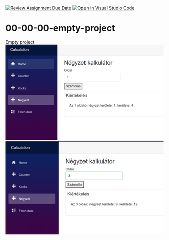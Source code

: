 [![Review Assignment Due Date](https://classroom.github.com/assets/deadline-readme-button-24ddc0f5d75046c5622901739e7c5dd533143b0c8e959d652212380cedb1ea36.svg)](https://classroom.github.com/a/Uqo7grL4)
[![Open in Visual Studio Code](https://classroom.github.com/assets/open-in-vscode-718a45dd9cf7e7f842a935f5ebbe5719a5e09af4491e668f4dbf3b35d5cca122.svg)](https://classroom.github.com/online_ide?assignment_repo_id=12058959&assignment_repo_type=AssignmentRepo)
# 00-00-00-empty-project
Empty project
![alt text](https://github.com/2023-2024-CSARP-Desktop/csarp-blazor-mvvm-01-02-00-dilog-squere-szt2peltam/blob/main/fut%C3%A1s3.PNG)
![alt text](https://github.com/2023-2024-CSARP-Desktop/csarp-blazor-mvvm-01-02-00-dilog-squere-szt2peltam/blob/main/fut%C3%A1s4.PNG)
